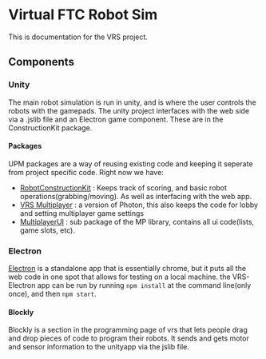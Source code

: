 # Virtual FTC Robot Sim

This is documentation for the VRS project. 

## Components

### Unity
The main robot simulation is run in unity, and is where the user controls the robots with the gamepads. The unity project interfaces with the web side via a .jslib file and an Electron game component. These are in the ConstructionKit package.

#### Packages
UPM packages are a way of reusing existing code and keeping it seperate from project specific code. Right now we have:
- [RobotConstructionKit](https://github.com/Virtual-FTC/UPM-RobotConstructorKit) : Keeps track of scoring, and basic robot operations(grabbing/moving). As well as interfacing with the web app.
- [VRS Multiplayer](https://github.com/Virtual-FTC/UPM-VRSMultiplayer) : a version of Photon, this also keeps the code for lobby and setting multiplayer game settings
- [MultiplayerUI](https://github.com/Virtual-FTC/UPM-UI) : sub package of the MP library, contains all ui code(lists, game slots, etc).

### Electron
[Electron](https://www.electronjs.org/) is a standalone app that is essentially chrome, but it puts all the web code in one spot that allows for testing on a local machine. the VRS-Electron app can be run by running ```npm install``` at the command line(only once), and then ```npm start```.

#### Blockly
Blockly is a section in the programming page of vrs that lets people drag and drop pieces of code to program their robots. It sends and gets motor and sensor information to the unityapp via the jslib file.
